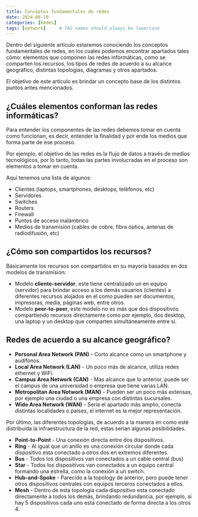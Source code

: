 ```yaml
---
title: Conceptos fundamentales de redes
date: 2024-08-10
categories: [Redes]
tags: [network]     # TAG names should always be lowercase
---
```


Dentro del siguiente artículo estaremos conociendo los conceptos fundamentales de redes, en los cuales podemos encontrar apartados tales cómo: elementos que componen las redes informáticas, como se comparten los recursos, los tipos de redes de acuerdo a su alcance geográfico, distintas topologías, diagramas y otros apartados.

El objetivo de este artículo es brindar un concepto base de los distintos puntos antes mencionados.

## ¿Cuáles elementos conforman las redes informáticas?

Para entender los componentes de las redes debemos tomar en cuenta como funcionan, es decir, entender la finalidad y por ende los medios que forma parte de ese proceso.

Por ejemplo, el objetivo de las redes es la flujo de datos a través de medios tecnológicos, por lo tanto, todas las partes involucradas en el proceso son elementos a tomar en cuenta. 

Aquí tenemos una lista de algunos:

- Clientes (laptops, smartphones, desktops, teléfonos, etc)
- Servidores
- Switches
- Routers
- Firewall
- Puntos de acceso inalámbrico
- Medios de transmisión (cables de cobre, fibra óptica, antenas de radiodifusión, etc)

## ¿Cómo son compartidos los recursos?

Básicamente los recursos son compartidos en su mayoría basados en dos modelos de transmisión:

- Modelo **cliente-servidor**, este tiene centralizado un en equipo (servidor) para brindar acceso a los demás usuarios (clientes) a diferentes recursos alojados en el como pueden ser documentos, impresoras, media, páginas web, entre otros.
- Modelo **peer-to-peer**, este modelo no es más que dos dispositivos compartiendo recursos directamente como por ejemplo, dos desktop, una laptop y un desktop que comparten simultáneamente entre sí. 

## Redes de acuerdo a su alcance geográfico? 

- **Personal Area Network (PAN)** - Corto alcance como un smartphone y audífonos. 
- **Local Area Network (LAN)** - Un poco más de alcance, utiliza redes ethernet y WiFi. 
- **Campus Area Network (CAN)** - Mas alcance que lo anterior, puede ser el campus de una universidad o empresa que tiene varias LAN. 
- **Metropolitan Area Network (MAN)** - Pueden ser un poco más extensas, por ejemplo una ciudad o una empresa con distintas sucursales. 
- **Wide Area Network (WAN)** - Sería el apartado más amplio, conecta distintas localidades o países, el internet es la mejor representación. 

Por último, las diferentes topologías, de acuerdo a la manera en como esté distribuida la infraestructura de la red, estas serían algunas posibilidades.

- **Point-to-Point** - Una conexión directa entre dos dispositivos.
- **Ring** - Al igual que un anillo es una conexión circular donde cada dispositivo esta conectado a otros dos en extremos diferentes. 
- **Bus** - Todos los dispositivos van conectados a un cable central (bus)
- **Star** - Todos los dispositivos van conectados a un equipo central formando una estrella, como la conexión a un switch.
- **Hub-and-Spoke** - Parecido a la topology de anterior, pero puede tener otros dispositivos centrales con equipos terceros conectados a ellos.
- **Mesh** - Dentro de esta topología cada dispositivo esta conectado directamente a todos los demás, brindando redundancia, por ejemplo, si hay 5 dispositivos cada uno esta conectado de forma directa a los otros 4.  
